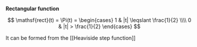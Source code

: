 **Rectangular function**

$$
\mathsf{rect}(t) = \Pi(t) = \begin{cases} 1 & |t| \leqslant \frac{1}{2} \\\\ 0 & |t| > \frac{1}{2} \end{cases}
$$

It can be formed from the [[Heaviside step function]]